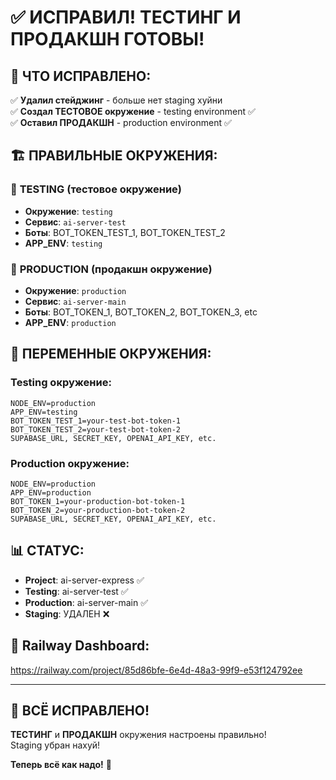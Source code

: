 # ✅ ИСПРАВИЛ! ТЕСТИНГ И ПРОДАКШН ГОТОВЫ!

## 🎯 **ЧТО ИСПРАВЛЕНО:**

✅ **Удалил стейджинг** - больше нет staging хуйни  
✅ **Создал ТЕСТОВОЕ окружение** - testing environment ✅  
✅ **Оставил ПРОДАКШН** - production environment ✅  

## 🏗️ **ПРАВИЛЬНЫЕ ОКРУЖЕНИЯ:**

### 🧪 **TESTING** (тестовое окружение)
- **Окружение**: `testing`
- **Сервис**: `ai-server-test` 
- **Боты**: BOT_TOKEN_TEST_1, BOT_TOKEN_TEST_2
- **APP_ENV**: `testing`

### 🚀 **PRODUCTION** (продакшн окружение)  
- **Окружение**: `production`
- **Сервис**: `ai-server-main`
- **Боты**: BOT_TOKEN_1, BOT_TOKEN_2, BOT_TOKEN_3, etc
- **APP_ENV**: `production`

## 🔐 **ПЕРЕМЕННЫЕ ОКРУЖЕНИЯ:**

### Testing окружение:
```
NODE_ENV=production
APP_ENV=testing
BOT_TOKEN_TEST_1=your-test-bot-token-1
BOT_TOKEN_TEST_2=your-test-bot-token-2
SUPABASE_URL, SECRET_KEY, OPENAI_API_KEY, etc.
```

### Production окружение:
```
NODE_ENV=production  
APP_ENV=production
BOT_TOKEN_1=your-production-bot-token-1
BOT_TOKEN_2=your-production-bot-token-2
SUPABASE_URL, SECRET_KEY, OPENAI_API_KEY, etc.
```

## 📊 **СТАТУС:**
- **Project**: ai-server-express ✅
- **Testing**: ai-server-test ✅
- **Production**: ai-server-main ✅  
- **Staging**: УДАЛЕН ❌

## 🚄 **Railway Dashboard:**
https://railway.com/project/85d86bfe-6e4d-48a3-99f9-e53f124792ee

---

## 🎉 **ВСЁ ИСПРАВЛЕНО!**

**ТЕСТИНГ** и **ПРОДАКШН** окружения настроены правильно!  
Staging убран нахуй!

**Теперь всё как надо!** 🚀